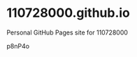 # 110728000.github.io
Personal GitHub Pages site for 110728000









































p8nP4o

